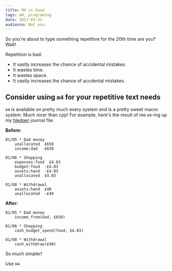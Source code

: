 ```yaml
---
title: M4 is Good
tags: m4, programing
date: 2017-03-31
audience: Not you.
---
```


So you're about to type something repetitive for the 20th time are you? Wait!

Repetition is bad:

- It vastly increases the chance of accidental mistakes.
- It wastes time.
- It wastes space.
- It vastly increases the chance of accdental mistakes.


Consider using `m4` for your repetitive text needs
--------------------------------------------------

`m4` is available on pretty much every system and is a pretty sweet macro system. Much nicer than
cpp! For example, here's the result of me `m4`-ing up my [hledger](http://hledger.org/) journal
file:

**Before:**

```
01/05 * Dad money
    unallocated  £650
    income:dad  -£650

01/06 * Shopping
    expenses:food  £4.03
    budget:food  -£4.03
    assets:hand  -£4.03
    unallocated  £4.03

01/08 * Withdrawal
    assets:hand  £40
    unallocated  -£40
```

**After:**

```
01/05 * Dad money
    income_from(dad, £650)

01/06 * Shopping
    cash_budget_spend(food, £4.03)

01/08 * Withdrawal
    cash_withdraw(£40)
```

So much simpler!

Use `m4`.
